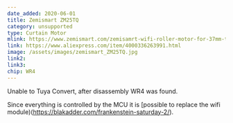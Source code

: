 ```yaml
---
date_added: 2020-06-01
title: Zemismart ZM25TQ 
category: unsupported
type: Curtain Motor
mlink: https://www.zemismart.com/zemisamrt-wifi-roller-motor-for-37mm-tube-smart-life-alexa-google-home-control-p0253.html
link: https://www.aliexpress.com/item/4000336263991.html
image: /assets/images/zemismart_ZM25TQ.jpg
link2: 
link3: 
chip: WR4
---
```


Unable to Tuya Convert, after disassembly WR4 was found. 

Since everything is controlled by the MCU it is [possible to replace the wifi module)(https://blakadder.com/frankenstein-saturday-2/). 

